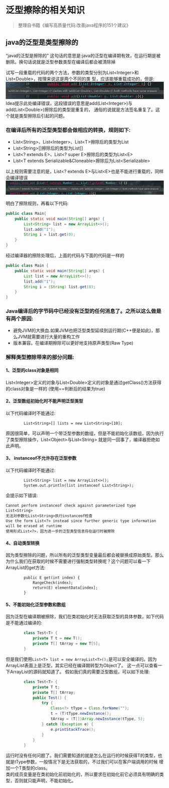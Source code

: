 # 泛型擦除的相关知识

> 整理自书籍《编写高质量代码:改善java程序的151个建议》

## java的泛型是类型擦除的

“java的泛型是擦除的”  这句话的意思是:java的泛型在编译期有效，在运行期是被删除。换句话说就是泛型参数类型在编译后都会被清除掉

试写一段重载的代码的两个方法，参数的类型分别为List&lt;Integer&gt;和List&lt;Double&gt;，按理来说这是两个不同的类
型，应该能够重载成功的，但是:
![erasure](images/泛型擦除测试代码.png)
Idea提示此处编译错误，这段错误的意思是add(List&lt;Integer&gt;)与add(List&lt;Double&gt;)擦除后的类型是重复的，
通俗的说就是方法签名重复了。这个就是类型擦除后引起的问题。

### 在编译后所有的泛型类型都会做相应的转换，规则如下:
* List&lt;String&gt;、List&lt;Integer&gt;、List&lt;T&gt;擦除后的类型为List
* List&lt;String&gt;[]擦除后的类型为List[]
* List&lt;? extends E&gt;、List&lt;? super E&gt;擦除后的类型为List&lt;E&gt;
* List&lt;T extends Serializable&Cloneable&gt;擦除后为List&lt;Serializable&gt;

以上规则需要注意的是，List&lt;? extends E&gt;与List&lt;E&gt;也是不能进行重载的，同样会编译错误
![erasure](images/泛型擦除测试代码2.png)

明白了擦除规则，再看以下代码:
```java
public class Main{
    public static void main(String[] args) {
        List<String> list = new ArrayList<>();
        list.add("1");
        String i = list.get(0);
    }
}
```
经过编译器的擦除处理后，上面的代码与下面的代码是一样的
```java
public class Main {
    public static void main(String[] args) {
        List list = new ArrayList<>();
        list.add("1");
        String i = (String) list.get(0);
    }
}
```
### Java编译后的字节码中已经没有泛型的任何消息了。之所以这么做是有两个原因:
* 避免JVM的大换血.如果JVM也把泛型类型延续到运行期(C++便是如此)，那么JVM就需要进行大量的重构工作
* 版本兼容。在编译期擦除可以更好地支持原声类型(Raw Type)

### 解释类型擦除带来的部分问题:
#### 1、泛型的class对象是相同 
List&lt;Integer&gt;定义的对象与List&lt;Double&gt;定义的对象是通过getClass()方法获得的class对象是一样的
(使用==判断后的结果为true)  
#### 2、泛型数组初始化时不能声明泛型类型
以下代码编译时不能通过:
```
        List<String>[] lists = new List<String>[10];
```
原因很简单，可以声明一个带泛型参数的数组，但是不能初始化该数组，因为执行了类型擦除操作，List&lt;Object&gt;与List&lt;String&gt;
就是同一回事了，编译器拒绝如此声明。  
#### 3、 instanceof不允许存在泛型参数
以下代码编译时不能通过:
```
        List<String> list = new ArrayList<>();
        System.out.println(list instanceof List<String>);
```
会提示如下错误:  
```
Cannot perform instanceof check against parameterized type List<String>
无法对参数化List<String>执行instanceof检查
Use the form List<?> instead since further generic type information will be erased at runtime
使用形式List<?>，因为进一步的泛型类型信息将在运行时被擦除
```
#### 4、自动类型转换  
因为类型擦除的问题，所以所有的泛型类型变量最后都会被替换成原始类型。那么为什么我们在获取的时候不需要进行强制类型转换呢？这个问题可以看一下
ArrayList的get方法:
```
        public E get(int index) {
            RangeCheck(index);
            return(E) elementData[index];
        }
```

#### 5、不能初始化泛型参数和数组
因为泛型在编译期被擦除，我们在类初始化时无法获取泛型的具体参数，如下代码是不能通过编译的:
```java
        class Test<T> {
            private T t = new T();
            private T[] tArray = new T[5];
        }
```
但是我们使用```List<T> list = new ArrayList<T>();```是可以安全编译的。因为ArrayList表面上是泛型，其实已经在编译期转型为Object了。
这一点可以查看一下ArrayList的源码就知道了。
假如我们真的需要泛型数组，可以如下处理:
```java
        class Test<T> {
            private T t;
            private T[] tArray;
            public Test() {
                try {
                    Class<?> tType = Class.forName("");
                    t = (T)tType.newInstance();
                    tArray = (T[])Array.newInstance(tType, 5);
                } catch (Exception e) {
                    e.printStackTrace();
                }
            }
        }
```
运行时没有任何问题了。我们需要知道的就是怎么在运行的时候获得T的类型，也就是tType参数，一般情况下是无法获取的，不过我们可以在客户端调用的时候
增加一个T类型的class。  
类的成员变量是在类初始化前初始化的，所以要求在初始化前它必须具有明确的类型，否则就只能声明，不能初始化。

